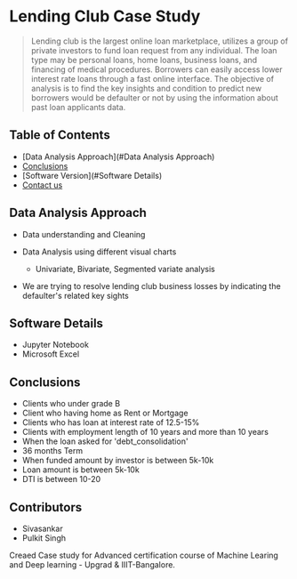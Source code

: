 # Lending Club Case Study
> Lending club is the largest online loan marketplace, utilizes a group
of private investors to fund loan request from any individual. The
loan type may be personal loans, home loans, business loans, and
financing of medical procedures.
Borrowers can easily access lower interest rate loans through a fast
online interface.
The objective of analysis is to find the key insights and condition to
predict new borrowers would be defaulter or not by using the
information about past loan applicants data.


## Table of Contents
* [Data Analysis Approach](#Data Analysis Approach)
* [Conclusions](#conclusions)
* [Software Version](#Software Details)
* [Contact us](#Contributors)

<!-- You can include any other section that is pertinent to your problem -->

## Data Analysis Approach
- Data understanding and Cleaning
- Data Analysis using different visual charts
    - Univariate, Bivariate, Segmented variate analysis

- We are trying to resolve lending club business losses by indicating the defaulter's related key sights


<!-- You don't have to answer all the questions - just the ones relevant to your project. -->

## Software Details
- Jupyter Notebook
- Microsoft Excel

## Conclusions
- Clients who under grade B
- Client who having home as Rent or Mortgage
- Clients who has loan at interest rate of 12.5-15%
- Clients with employment length of 10 years and more than 10 years
- When the loan asked for 'debt_consolidation'
- 36 months Term
- When funded amount by investor is between 5k-10k
- Loan amount is between 5k-10k
- DTI is between 10-20

<!-- You don't have to answer all the questions - just the ones relevant to your project. -->

<!-- As the libraries versions keep on changing, it is recommended to mention the version of library used in this project -->


## Contributors
- Sivasankar
- Pulkit Singh

Creaed Case study for Advanced certification course of Machine Learing and Deep learning - Upgrad & IIIT-Bangalore.

<!-- Optional -->
<!-- ## License -->
<!-- This project is open source and available under the [... License](). -->

<!-- You don't have to include all sections - just the one's relevant to your project -->
